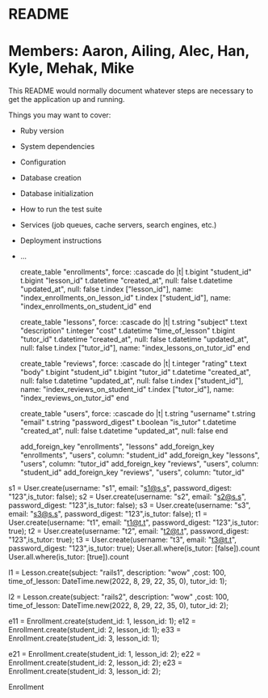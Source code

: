 # README

# Members: Aaron, Ailing, Alec, Han, Kyle, Mehak, Mike

This README would normally document whatever steps are necessary to get the
application up and running.

Things you may want to cover:

* Ruby version

* System dependencies

* Configuration

* Database creation

* Database initialization

* How to run the test suite

* Services (job queues, cache servers, search engines, etc.)

* Deployment instructions

* ...

  create_table "enrollments", force: :cascade do |t|
    t.bigint "student_id"
    t.bigint "lesson_id"
    t.datetime "created_at", null: false
    t.datetime "updated_at", null: false
    t.index ["lesson_id"], name: "index_enrollments_on_lesson_id"
    t.index ["student_id"], name: "index_enrollments_on_student_id"
  end

  create_table "lessons", force: :cascade do |t|
    t.string "subject"
    t.text "description"
    t.integer "cost"
    t.datetime "time_of_lesson"
    t.bigint "tutor_id"
    t.datetime "created_at", null: false
    t.datetime "updated_at", null: false
    t.index ["tutor_id"], name: "index_lessons_on_tutor_id"
  end

  create_table "reviews", force: :cascade do |t|
    t.integer "rating"
    t.text "body"
    t.bigint "student_id"
    t.bigint "tutor_id"
    t.datetime "created_at", null: false
    t.datetime "updated_at", null: false
    t.index ["student_id"], name: "index_reviews_on_student_id"
    t.index ["tutor_id"], name: "index_reviews_on_tutor_id"
  end

  create_table "users", force: :cascade do |t|
    t.string "username"
    t.string "email"
    t.string "password_digest"
    t.boolean "is_tutor"
    t.datetime "created_at", null: false
    t.datetime "updated_at", null: false
  end

  add_foreign_key "enrollments", "lessons"
  add_foreign_key "enrollments", "users", column: "student_id"
  add_foreign_key "lessons", "users", column: "tutor_id"
  add_foreign_key "reviews", "users", column: "student_id"
  add_foreign_key "reviews", "users", column: "tutor_id"

s1 = User.create(username: "s1", email: "s1@s.s", password_digest: "123",is_tutor: false);
s2 = User.create(username: "s2", email: "s2@s.s", password_digest: "123",is_tutor: false);
s3 = User.create(username: "s3", email: "s3@s.s", password_digest: "123",is_tutor: false);
t1 = User.create(username: "t1", email: "t1@t.t", password_digest: "123",is_tutor: true);
t2 = User.create(username: "t2", email: "t2@t.t", password_digest: "123",is_tutor: true);
t3 = User.create(username: "t3", email: "t3@t.t", password_digest: "123",is_tutor: true);
User.all.where(is_tutor: [false]).count 
User.all.where(is_tutor: [true]).count 

l1 = Lesson.create(subject: "rails1", description: "wow" ,cost: 100, time_of_lesson: DateTime.new(2022, 8, 29, 22, 35, 0), tutor_id: 1);   

l2 = Lesson.create(subject: "rails2", description: "wow" ,cost: 100, time_of_lesson: DateTime.new(2022, 8, 29, 22, 35, 0), tutor_id: 2);   

e11 = Enrollment.create(student_id: 1, lesson_id: 1); 
e12 = Enrollment.create(student_id: 2, lesson_id: 1); 
e33 = Enrollment.create(student_id: 3, lesson_id: 1); 

e21 = Enrollment.create(student_id: 1, lesson_id: 2); 
e22 = Enrollment.create(student_id: 2, lesson_id: 2); 
e23 = Enrollment.create(student_id: 3, lesson_id: 2);

Enrollment